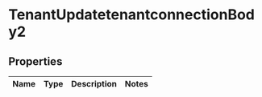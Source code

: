 # TenantUpdatetenantconnectionBody2

## Properties
Name | Type | Description | Notes
------------ | ------------- | ------------- | -------------
